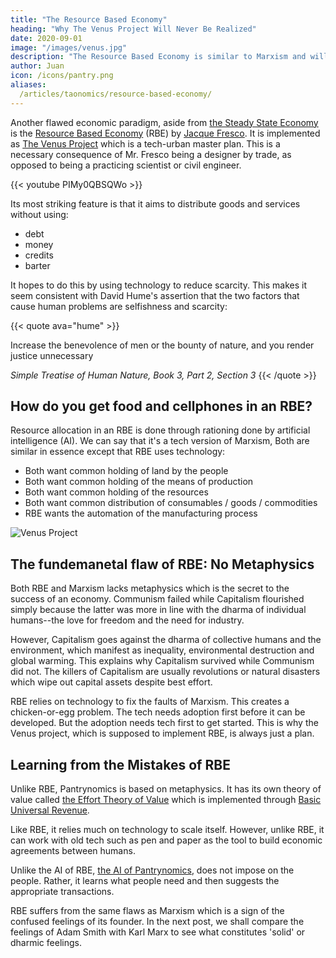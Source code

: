 ```yaml
---
title: "The Resource Based Economy"
heading: "Why The Venus Project Will Never Be Realized"
date: 2020-09-01
image: "/images/venus.jpg"
description: "The Resource Based Economy is similar to Marxism and will fail just the same"
author: Juan
icon: /icons/pantry.png
aliases:
  /articles/taonomics/resource-based-economy/
---
```



Another flawed economic paradigm, aside from [the Steady State Economy](/fallacies/economics/steady-state-economy-fallacy) is the [Resource Based Economy](https://www.resourcebasedeconomy.org/about/global-resource-based-economy/) (RBE) by [Jacque Fresco](https://en.m.wikipedia.org/wiki/Jacque_Fresco). It is implemented as [The Venus Project](https://www.thevenusproject.com) which is a tech-urban master plan. This is a necessary consequence of Mr. Fresco being a designer by trade, as opposed to being a practicing scientist or civil engineer.  


{{< youtube PIMy0QBSQWo >}}


Its most striking feature is that it aims to distribute goods and services without using:
- debt
- money
- credits
- barter 

It hopes to do this by using technology to reduce scarcity. This makes it seem consistent with David Hume's assertion that the two factors that cause human problems are selfishness and scarcity:


{{< quote ava="hume" >}}
<p>Increase the benevolence of men or the bounty of nature, and you render justice unnecessary</p>
<cite>Simple Treatise of Human Nature, Book 3, Part 2, Section 3</cite>
{{< /quote >}}


## How do you get food and cellphones in an RBE?

Resource allocation in an RBE is done through rationing done by artificial intelligence (AI). We can say that it's a tech version of Marxism, Both are similar in essence except that RBE uses technology: 

- Both want common holding of land by the people
- Both want common holding of the means of production
- Both want common holding of the resources
- Both want common distribution of consumables / goods / commodities
- RBE wants the automation of the manufacturing process 


![Venus Project](/images/venus.jpg)




## The fundemanetal flaw of RBE: No Metaphysics

Both RBE and Marxism lacks metaphysics which is the secret to the success of an economy. Communism failed while Capitalism flourished simply because the latter was more in line with the dharma of individual humans--the love for freedom and the need for industry. 

However, Capitalism goes against the dharma of collective humans and the environment, which manifest as inequality, environmental destruction and global warming. This explains why Capitalism survived while Communism did not. The killers of Capitalism are usually revolutions or natural disasters which wipe out capital assets despite best effort. 

RBE relies on technology to fix the faults of Marxism. This creates a chicken-or-egg problem. The tech needs adoption first before it can be developed. But the adoption needs tech first to get started. This is why the Venus project, which is supposed to implement RBE, is always just a plan. 


## Learning from the Mistakes of RBE

Unlike RBE, Pantrynomics is based on metaphysics. It has its own theory of value called [the Effort Theory of Value](/articles/pantrynomics/the-effort-theory-of-value) which is implemented through [Basic Universal Revenue](/pantrynomics/basic-universal-revenue). 

Like RBE, it relies much on technology to scale itself. However, unlike RBE, it can work with old tech such as pen and paper as the tool to build economic agreements between humans. 

Unlike the AI of RBE, [the AI of Pantrynomics](/pantrynomics/isaiah), does not impose on the people. Rather, it learns what people need and then suggests the appropriate transactions. 

RBE suffers from the same flaws as Marxism which is a sign of the confused feelings of its founder. In the next post, we shall compare the feelings of Adam Smith with Karl Marx to see what constitutes 'solid' or dharmic feelings.
